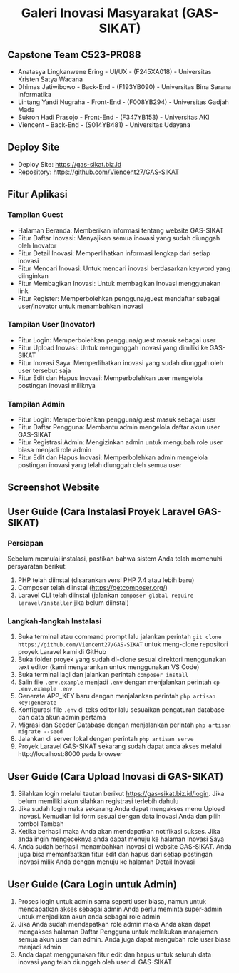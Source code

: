 <h1 align="center">Galeri Inovasi Masyarakat (GAS-SIKAT)</h1>

## Capstone Team C523-PR088
- Anatasya Lingkanwene Ering - UI/UX - (F245XA018) - Universitas Kristen Satya Wacana
- Dhimas Jatiwibowo - Back-End - (F193YB090) - Universitas Bina Sarana Informatika
- Lintang Yandi Nugraha - Front-End - (F008YB294) - Universitas Gadjah Mada
- Sukron Hadi Prasojo - Front-End - (F347YB153) - Universitas AKI
- Viencent - Back-End - (S014YB481) - Universitas Udayana

## Deploy Site
- Deploy Site: https://gas-sikat.biz.id
- Repository: https://github.com/Viencent27/GAS-SIKAT

## Fitur Aplikasi
### Tampilan Guest
- Halaman Beranda: Memberikan informasi tentang website GAS-SIKAT
- Fitur Daftar Inovasi: Menyajikan semua inovasi yang sudah diunggah oleh Inovator
- Fitur Detail Inovasi: Memperlihatkan informasi lengkap dari setiap inovasi
- Fitur Mencari Inovasi: Untuk mencari inovasi berdasarkan keyword yang diinginkan
- Fitur Membagikan Inovasi: Untuk membagikan inovasi menggunakan link
- Fitur Register: Memperbolehkan pengguna/guest mendaftar sebagai user/inovator untuk menambahkan inovasi
### Tampilan User (Inovator)
- Fitur Login: Memperbolehkan pengguna/guest masuk sebagai user
- Fitur Upload Inovasi: Untuk mengunggah inovasi yang dimiliki ke GAS-SIKAT
- Fitur Inovasi Saya: Memperlihatkan inovasi yang sudah diunggah oleh user tersebut saja
- Fitur Edit dan Hapus Inovasi: Memperbolehkan user mengelola postingan inovasi miliknya
### Tampilan Admin
- Fitur Login: Memperbolehkan pengguna/guest masuk sebagai user
- Fitur Daftar Pengguna: Membantu admin mengelola daftar akun user GAS-SIKAT
- Fitur Registrasi Admin: Mengizinkan admin untuk mengubah role user biasa menjadi role admin
- Fitur Edit dan Hapus Inovasi: Memperbolehkan admin mengelola postingan inovasi yang telah diunggah oleh semua user

## Screenshot Website


## User Guide (Cara Instalasi Proyek Laravel GAS-SIKAT)
### Persiapan
Sebelum memulai instalasi, pastikan bahwa sistem Anda telah memenuhi persyaratan berikut:
1. PHP telah diinstal (disarankan versi PHP 7.4 atau lebih baru)
2. Composer telah diinstal (https://getcomposer.org/)
3. Laravel CLI telah diinstal (jalankan `composer global require laravel/installer` jika belum diinstal)

### Langkah-langkah Instalasi
1. Buka terminal atau command prompt lalu jalankan perintah `git clone https://github.com/Viencent27/GAS-SIKAT` untuk meng-clone repositori proyek Laravel kami di GitHub
2. Buka folder proyek yang sudah di-clone sesuai direktori menggunakan text editor (kami menyarankan untuk menggunakan VS Code)
3. Buka terminal lagi dan jalankan perintah `composer install`
4. Salin file `.env.example` menjadi `.env` dengan menjalankan perintah `cp .env.example .env`
5. Generate APP_KEY baru dengan menjalankan perintah `php artisan key:generate`
6. Konfigurasi file `.env` di teks editor lalu sesuaikan pengaturan database dan data akun admin pertama
7. Migrasi dan Seeder Database dengan menjalankan perintah `php artisan migrate --seed`
8. Jalankan di server lokal dengan perintah `php artisan serve`
9. Proyek Laravel GAS-SIKAT sekarang sudah dapat anda akses melalui http://localhost:8000 pada browser

## User Guide (Cara Upload Inovasi di GAS-SIKAT)
1. Silahkan login melalui tautan berikut https://gas-sikat.biz.id/login. Jika belum memiliki akun silahkan registrasi terlebih dahulu
2. Jika sudah login maka sekarang Anda dapat mengakses menu Upload Inovasi. Kemudian isi form sesuai dengan data inovasi Anda dan pilih tombol Tambah
3. Ketika berhasil maka Anda akan mendapatkan notifikasi sukses. Jika anda ingin mengeceknya anda dapat menuju ke halaman Inovasi Saya
4. Anda sudah berhasil menambahkan inovasi di website GAS-SIKAT. Anda juga bisa memanfaatkan fitur edit dan hapus dari setiap postingan inovasi milik Anda dengan menuju ke halaman Detail Inovasi

## User Guide (Cara Login untuk Admin)
1. Proses login untuk admin sama seperti user biasa, namun untuk mendapatkan akses sebagai admin Anda perlu meminta super-admin untuk menjadikan akun anda sebagai role admin
2. Jika Anda sudah mendapatkan role admin maka Anda akan dapat mengakses halaman Daftar Pengguna untuk melakukan manajemen semua akun user dan admin. Anda juga dapat mengubah role user biasa menjadi admin
3. Anda dapat menggunakan fitur edit dan hapus untuk seluruh data inovasi yang telah diunggah oleh user di GAS-SIKAT